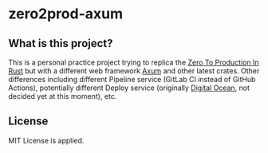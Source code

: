 # zero2prod-axum


## What is this project?

This is a personal practice project trying to replica the [Zero To Production In Rust](https://www.zero2prod.com/index.html)
but with a different web framework [Axum](https://crates.io/crates/axum) and other latest crates.
Other differences including different Pipeline service (GitLab CI instead of GitHub Actions),
potentially different Deploy service (originally [Digital Ocean](https://www.digitalocean.com), not decided yet at this moment), etc.

## License

MIT License is applied.
